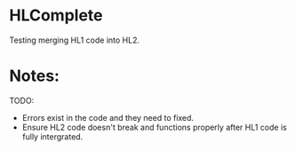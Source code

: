 HLComplete
==========

Testing merging HL1 code into HL2.

Notes:
==========

TODO:

- Errors exist in the code and they need to fixed.
- Ensure HL2 code doesn't break and functions properly after HL1 code is fully intergrated.
